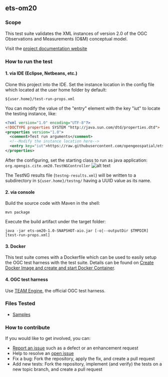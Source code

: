 ## ets-om20

### Scope

This test suite validates the XML instances of version 2.0 of the OGC Observations and Measurements (O&M) conceptual model.

Visit the [project documentation website](http://opengeospatial.github.io/ets-om20/)

### How to run the test
#### 1. via IDE (Eclipse, Netbeans, etc.)
Clone this project into the IDE.
Set the instance location in the config file which located at the user home folder by default:

 `${user.home}/test-run-props.xml`

You can modify the value of the "entry" element with the key "iut" to locate the testing instance, like:
```xml
<?xml version="1.0" encoding="UTF-8"?>
<!DOCTYPE properties SYSTEM "http://java.sun.com/dtd/properties.dtd">
<properties version="1.0">
  <comment>Test run arguments</comment>
  <!--Modify the instance location here-->
  <entry key="iut">https://raw.githubusercontent.com/opengeospatial/ets-om20/master/src/test/resources/CountObservation.xml</entry>
</properties>
```
After the configuring, set the starting class to run as java application:
`org.opengis.cite.om20.TestNGController`
![alt text](https://raw.githubusercontent.com/opengeospatial/ets-sensorml20/schematron/src/test/resources/main-class-to-run.png "the starting class to run")

The TestNG results file (`testng-results.xml`) will be written to a subdirectory
in `${user.home}/testng/` having a UUID value as its name.
#### 2. via console
Build the source code with Maven in the shell:

`mvn package`

Execute the build artifact under the target folder:

`java -jar ets-om20-1.0-SNAPSHOT-aio.jar [-o|--outputDir $TMPDIR] [test-run-props.xml]`

#### 3. Docker

This test suite comes with a Dockerfile which can be used to easily setup the OGC test harness with
the test suite. Details can be found on [Create Docker Image and create and start Docker Container](https://github.com/opengeospatial/cite/wiki/How-to-create-Docker-Images-of-test-suites#create-docker-image-and-create-and-start-docker-container).

#### 4. OGC test harness

Use [TEAM Engine](https://github.com/opengeospatial/teamengine), the official OGC test harness.
### Files Tested
  * [Samples](https://github.com/opengeospatial/ets-om20/tree/master/src/test/resources) 

### How to contribute

If you would like to get involved, you can:

* [Report an issue](https://github.com/opengeospatial/ets-om20/issues) such as a defect or
an enhancement request
* Help to resolve an [open issue](https://github.com/opengeospatial/ets-om20/issues?q=is%3Aopen)
* Fix a bug: Fork the repository, apply the fix, and create a pull request
* Add new tests: Fork the repository, implement (and verify) the tests on a new topic branch, and create a pull request
